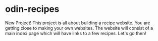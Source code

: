 # odin-recipes
New Project!
This project is all about building a recipe website. You are getting close to making your own websites.
The website will consist of a main index page which will have links to a few recipes.
Let's go then!